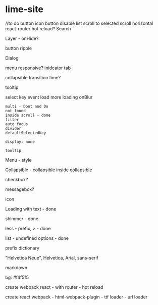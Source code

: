 # lime-site
//to do
button
    icon button
    disable
list
    scroll to selected
scroll
    horizontal
react-router
    hot reload?
Search

Layer
	- onHide?

button
    ripple

Dialog

menu 
    responsive?
    inidcator
tab

collapsible
    transition time?

tooltip

select
	key event
	load more
	loading
	onBlur

	multi - Dont and Do
	not found
	inside scroll - done
	filter
	auto focus
	divider
	defaultSelectedKey
	
	display: none

	tooltip

Menu - style    

Collapsible 
	- collapsible inside collapsible

checkbox?

messagebox?

icon

Loading with text - done

shimmer - done

less - prefix, > - done

list - undefined options - done

prefix dictionary

"Helvetica Neue", Helvetica, Arial, sans-serif

markdown

bg: #f4f5f5

create webpack react
	- with router
	- hot reload

create react webpack
	- html-webpack-plugin
	- ttf loader
	- url loader